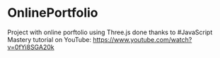 # OnlinePortfolio

Project with online porftolio using Three.js done thanks to #JavaScript Mastery tutorial on YouTube: https://www.youtube.com/watch?v=0fYi8SGA20k